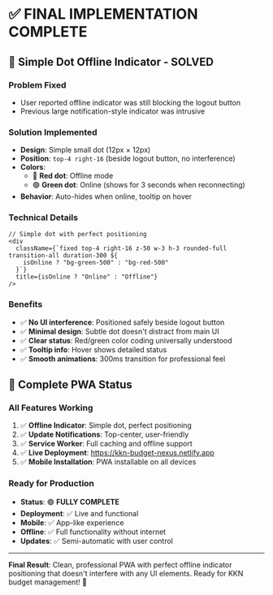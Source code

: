 # ✅ FINAL IMPLEMENTATION COMPLETE

## 🎯 **Simple Dot Offline Indicator - SOLVED**

### **Problem Fixed**

- User reported offline indicator was still blocking the logout button
- Previous large notification-style indicator was intrusive

### **Solution Implemented**

- **Design**: Simple small dot (12px × 12px)
- **Position**: `top-4 right-16` (beside logout button, no interference)
- **Colors**:
  - 🔴 **Red dot**: Offline mode
  - 🟢 **Green dot**: Online (shows for 3 seconds when reconnecting)
- **Behavior**: Auto-hides when online, tooltip on hover

### **Technical Details**

```tsx
// Simple dot with perfect positioning
<div
  className={`fixed top-4 right-16 z-50 w-3 h-3 rounded-full transition-all duration-300 ${
    isOnline ? "bg-green-500" : "bg-red-500"
  }`}
  title={isOnline ? "Online" : "Offline"}
/>
```

### **Benefits**

- ✅ **No UI interference**: Positioned safely beside logout button
- ✅ **Minimal design**: Subtle dot doesn't distract from main UI
- ✅ **Clear status**: Red/green color coding universally understood
- ✅ **Tooltip info**: Hover shows detailed status
- ✅ **Smooth animations**: 300ms transition for professional feel

## 🚀 **Complete PWA Status**

### **All Features Working**

1. ✅ **Offline Indicator**: Simple dot, perfect positioning
2. ✅ **Update Notifications**: Top-center, user-friendly
3. ✅ **Service Worker**: Full caching and offline support
4. ✅ **Live Deployment**: https://kkn-budget-nexus.netlify.app
5. ✅ **Mobile Installation**: PWA installable on all devices

### **Ready for Production**

- **Status**: 🟢 **FULLY COMPLETE**
- **Deployment**: ✅ Live and functional
- **Mobile**: ✅ App-like experience
- **Offline**: ✅ Full functionality without internet
- **Updates**: ✅ Semi-automatic with user control

---

**Final Result**: Clean, professional PWA with perfect offline indicator positioning that doesn't interfere with any UI elements. Ready for KKN budget management! 🎉
